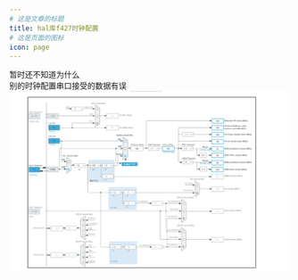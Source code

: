 ```yaml
---
# 这是文章的标题
title: hal库f427时钟配置
# 这是页面的图标
icon: page
---
```

暂时还不知道为什么     
别的时钟配置串口接受的数据有误      
![](./20230313212019.png)